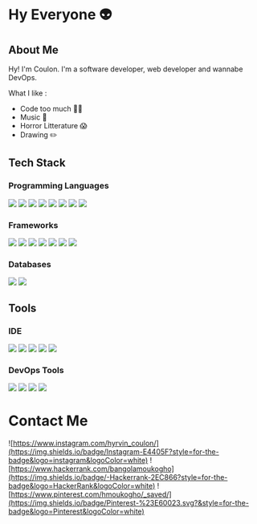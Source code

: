 # Hy Everyone 👽

## About Me

Hy! I'm Coulon. I'm a software developer, web developer and wannabe DevOps. 

What I like : 
  * Code too much 👨‍💻
  * Music 🎸
  * Horror Litterature 😱
  * Drawing ✏️

## Tech Stack

### Programming Languages

![](https://img.shields.io/badge/Java-ED8B00?style=for-the-badge&logo=java&logoColor=white) ![](https://img.shields.io/badge/Python-FFD43B?style=for-the-badge&logo=python&logoColor=blue) ![](https://img.shields.io/badge/Rust-black?style=for-the-badge&logo=rust&logoColor=#E57324) ![](https://img.shields.io/badge/HTML5-E34F26?style=for-the-badge&logo=html5&logoColor=white) ![](https://img.shields.io/badge/CSS3-1572B6?style=for-the-badge&logo=css3&logoColor=white) ![](https://img.shields.io/badge/JavaScript-323330?style=for-the-badge&logo=javascript&logoColor=F7DF1E) ![](https://img.shields.io/badge/Dart-0175C2?style=for-the-badge&logo=dart&logoColor=white) ![](https://img.shields.io/badge/PHP-777BB4?style=for-the-badge&logo=php&logoColor=white)

### Frameworks
 ![](https://img.shields.io/badge/React-20232A?style=for-the-badge&logo=react&logoColor=61DAFB) ![](https://img.shields.io/badge/Bootstrap-563D7C?style=for-the-badge&logo=bootstrap&logoColor=white) ![]( 	https://img.shields.io/badge/Tailwind_CSS-38B2AC?style=for-the-badge&logo=tailwind-css&logoColor=white) ![](https://img.shields.io/badge/Django-092E20?style=for-the-badge&logo=django&logoColor=green) ![](https://img.shields.io/badge/django%20rest-ff1709?style=for-the-badge&logo=django&logoColor=white) ![](https://img.shields.io/badge/Laravel-FF2D20?style=for-the-badge&logo=laravel&logoColor=white) ![](https://img.shields.io/badge/Flutter-02569B?style=for-the-badge&logo=flutter&logoColor=white)
 
 ### Databases
 ![](https://img.shields.io/badge/MariaDB-003545?style=for-the-badge&logo=mariadb&logoColor=white) ![](https://img.shields.io/badge/MySQL-005C84?style=for-the-badge&logo=mysql&logoColor=white) 
 
 ## Tools 
 
  ### IDE 
  ![](https://img.shields.io/badge/IntelliJ_IDEA-000000.svg?style=for-the-badge&logo=intellij-idea&logoColor=white) ![](https://img.shields.io/badge/PyCharm-000000.svg?&style=for-the-badge&logo=PyCharm&logoColor=white) ![](https://img.shields.io/badge/Visual_Studio_Code-0078D4?style=for-the-badge&logo=visual%20studio%20code&logoColor=white) ![](https://img.shields.io/badge/VIM-%2311AB00.svg?&style=for-the-badge&logo=vim&logoColor=white) ![](https://img.shields.io/badge/NeoVim-%2357A143.svg?&style=for-the-badge&logo=neovim&logoColor=white)
  
  ### DevOps Tools
  ![](https://img.shields.io/badge/GIT-E44C30?style=for-the-badge&logo=git&logoColor=white) ![](https://img.shields.io/badge/Docker-2CA5E0?style=for-the-badge&logo=docker&logoColor=white) ![](https://img.shields.io/badge/Jenkins-D24939?style=for-the-badge&logo=Jenkins&logoColor=white)  ![](https://img.shields.io/badge/Ansible-000000?style=for-the-badge&logo=ansible&logoColor=white)

# Contact Me 
![https://www.instagram.com/hyrvin_coulon/](https://img.shields.io/badge/Instagram-E4405F?style=for-the-badge&logo=instagram&logoColor=white) ![https://www.hackerrank.com/bangolamoukogho](https://img.shields.io/badge/-Hackerrank-2EC866?style=for-the-badge&logo=HackerRank&logoColor=white) ![https://www.pinterest.com/hmoukogho/_saved/](https://img.shields.io/badge/Pinterest-%23E60023.svg?&style=for-the-badge&logo=Pinterest&logoColor=white)

